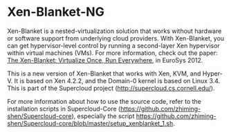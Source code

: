 # Xen-Blanket-NG

Xen-Blanket is a nested-virtualization solution that works without hardware or software support from underlying cloud providers. With Xen-Blanket, you can get hypervisor-level control by running a second-layer Xen hypervisor within virtual machines (VMs). For more information, check out the paper: [The Xen-Blanket: Virtualize Once, Run Everywhere](http://fireless.cs.cornell.edu/publications/xen-blanket.pdf), in EuroSys 2012.

This is a new version of Xen-Blanket that works with Xen, KVM, and Hyper-V. It is based on Xen 4.2.2, and the Domain-0 kernel is based on Linux 3.4. This is part of the Supercloud project (http://supercloud.cs.cornell.edu/). 

For more information about how to use the source code, refer to the installation scripts in Supercloud-Core (https://github.com/zhiming-shen/Supercloud-core), especially the script https://github.com/zhiming-shen/Supercloud-core/blob/master/setup_xenblanket_1.sh.

